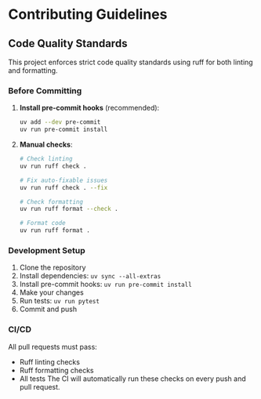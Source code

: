 # Contributing Guidelines

## Code Quality Standards

This project enforces strict code quality standards using ruff for both linting and formatting.

### Before Committing

1. **Install pre-commit hooks** (recommended):
   ```bash
   uv add --dev pre-commit
   uv run pre-commit install

2. **Manual checks**:
    ```bash
    # Check linting
    uv run ruff check .

    # Fix auto-fixable issues
    uv run ruff check . --fix

    # Check formatting
    uv run ruff format --check .

    # Format code
    uv run ruff format .
    ```

### Development Setup
1. Clone the repository
2. Install dependencies: `uv sync --all-extras`
3. Install pre-commit hooks: `uv run pre-commit install`
4. Make your changes
5. Run tests: `uv run pytest`
6. Commit and push

### CI/CD
All pull requests must pass:

- Ruff linting checks
- Ruff formatting checks
- All tests
The CI will automatically run these checks on every push and pull request.